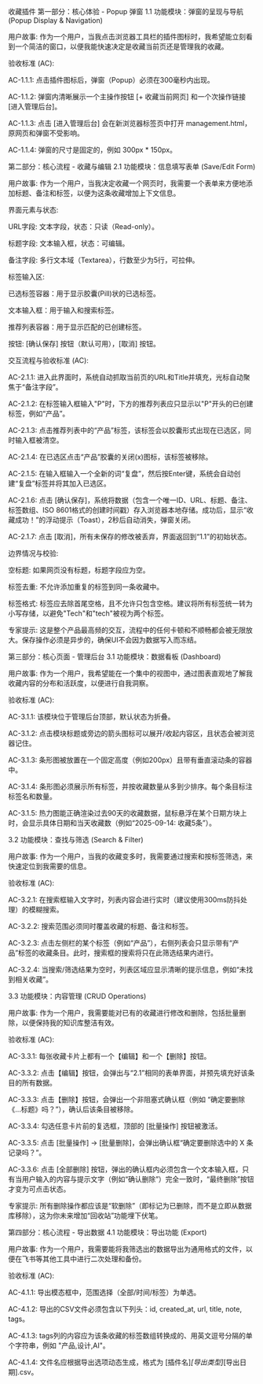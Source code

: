 收藏插件
第一部分：核心体验 - Popup 弹窗
1.1 功能模块：弹窗的呈现与导航 (Popup Display & Navigation)

用户故事: 作为一个用户，当我点击浏览器工具栏的插件图标时，我希望能立刻看到一个简洁的窗口，以便我能快速决定是收藏当前页还是管理我的收藏。

验收标准 (AC):

AC-1.1.1: 点击插件图标后，弹窗（Popup）必须在300毫秒内出现。

AC-1.1.2: 弹窗内清晰展示一个主操作按钮 [+ 收藏当前网页] 和一个次操作链接 [进入管理后台]。

AC-1.1.3: 点击 [进入管理后台] 会在新浏览器标签页中打开 management.html，原网页和弹窗不受影响。

AC-1.1.4: 弹窗的尺寸是固定的，例如 300px * 150px。

第二部分：核心流程 - 收藏与编辑
2.1 功能模块：信息填写表单 (Save/Edit Form)

用户故事: 作为一个用户，当我决定收藏一个网页时，我需要一个表单来方便地添加标题、备注和标签，以便为这条收藏增加上下文信息。

界面元素与状态:

URL字段: 文本字段，状态：只读（Read-only）。

标题字段: 文本输入框，状态：可编辑。

备注字段: 多行文本域（Textarea），行数至少为5行，可拉伸。

标签输入区:

已选标签容器：用于显示胶囊(Pill)状的已选标签。

文本输入框：用于输入和搜索标签。

推荐列表容器：用于显示匹配的已创建标签。

按钮: [确认保存] 按钮（默认可用），[取消] 按钮。

交互流程与验收标准 (AC):

AC-2.1.1: 进入此界面时，系统自动抓取当前页的URL和Title并填充，光标自动聚焦于“备注字段”。

AC-2.1.2: 在标签输入框输入"P"时，下方的推荐列表应只显示以"P"开头的已创建标签，例如“产品”。

AC-2.1.3: 点击推荐列表中的“产品”标签，该标签会以胶囊形式出现在已选区，同时输入框被清空。

AC-2.1.4: 在已选区点击“产品”胶囊的关闭(x)图标，该标签被移除。

AC-2.1.5: 在输入框输入一个全新的词“复盘”，然后按Enter键，系统会自动创建“复盘”标签并将其加入已选区。

AC-2.1.6: 点击 [确认保存]，系统将数据（包含一个唯一ID、URL、标题、备注、标签数组、ISO 8601格式的创建时间戳）存入浏览器本地存储。成功后，显示“收藏成功！”的浮动提示（Toast），2秒后自动消失，弹窗关闭。

AC-2.1.7: 点击 [取消]，所有未保存的修改被丢弃，界面返回到“1.1”的初始状态。

边界情况与校验:

空标题: 如果网页没有标题，标题字段应为空。

标签去重: 不允许添加重复的标签到同一条收藏中。

标签格式: 标签应去除首尾空格，且不允许只包含空格。建议将所有标签统一转为小写存储，以避免"Tech"和"tech"被视为两个标签。

专家提示: 这是整个产品最高频的交互，流程中的任何卡顿和不顺畅都会被无限放大。保存操作必须是异步的，确保UI不会因为数据写入而冻结。

第三部分：核心页面 - 管理后台
3.1 功能模块：数据看板 (Dashboard)

用户故事: 作为一个用户，我希望能在一个集中的视图中，通过图表直观地了解我收藏内容的分布和活跃度，以便进行自我洞察。

验收标准 (AC):

AC-3.1.1: 该模块位于管理后台顶部，默认状态为折叠。

AC-3.1.2: 点击模块标题或旁边的箭头图标可以展开/收起内容区，且状态会被浏览器记住。

AC-3.1.3: 条形图被放置在一个固定高度（例如200px）且带有垂直滚动条的容器中。

AC-3.1.4: 条形图必须展示所有标签，并按收藏数量从多到少排序。每个条目标注标签名和数量。

AC-3.1.5: 热力图能正确渲染过去90天的收藏数据，鼠标悬浮在某个日期方块上时，会显示具体日期和当天收藏数（例如“2025-09-14: 收藏5条”）。

3.2 功能模块：查找与筛选 (Search & Filter)

用户故事: 作为一个用户，当我的收藏变多时，我需要通过搜索和按标签筛选，来快速定位到我需要的信息。

验收标准 (AC):

AC-3.2.1: 在搜索框输入文字时，列表内容会进行实时（建议使用300ms防抖处理）的模糊搜索。

AC-3.2.2: 搜索范围必须同时覆盖收藏的标题、备注和标签。

AC-3.2.3: 点击左侧栏的某个标签（例如“产品”），右侧列表会只显示带有“产品”标签的收藏条目。此时，搜索框的搜索将只在此筛选结果内进行。

AC-3.2.4: 当搜索/筛选结果为空时，列表区域应显示清晰的提示信息，例如“未找到相关收藏”。

3.3 功能模块：内容管理 (CRUD Operations)

用户故事: 作为一个用户，我需要能对已有的收藏进行修改和删除，包括批量删除，以便保持我的知识库整洁有效。

验收标准 (AC):

AC-3.3.1: 每张收藏卡片上都有一个【编辑】和一个【删除】按钮。

AC-3.3.2: 点击【编辑】按钮，会弹出与“2.1”相同的表单界面，并预先填充好该条目的所有数据。

AC-3.3.3: 点击【删除】按钮，会弹出一个非阻塞式确认框（例如 “确定要删除《...标题》吗？”），确认后该条目被移除。

AC-3.3.4: 勾选任意卡片前的复选框，顶部的 [批量操作] 按钮被激活。

AC-3.3.5: 点击 [批量操作] -> [批量删除]，会弹出确认框“确定要删除选中的 X 条记录吗？”。

AC-3.3.6: 点击 [全部删除] 按钮，弹出的确认框内必须包含一个文本输入框，只有当用户输入的内容与提示文字（例如“确认删除”）完全一致时，“最终删除”按钮才变为可点击状态。

专家提示: 所有删除操作都应该是“软删除”（即标记为已删除，而不是立即从数据库移除），这为你未来增加“回收站”功能埋下伏笔。

第四部分：核心流程 - 导出数据
4.1 功能模块：导出功能 (Export)

用户故事: 作为一个用户，我需要能将我筛选出的数据导出为通用格式的文件，以便在飞书等其他工具中进行二次处理和备份。

验收标准 (AC):

AC-4.1.1: 导出模态框中，范围选择（全部/时间/标签）为单选。

AC-4.1.2: 导出的CSV文件必须包含以下列头：id, created_at, url, title, note, tags。

AC-4.1.3: tags列的内容应为该条收藏的标签数组转换成的、用英文逗号分隔的单个字符串，例如 "产品,设计,AI"。

AC-4.1.4: 文件名应根据导出选项动态生成，格式为 [插件名]_[导出类型]_[导出日期].csv。